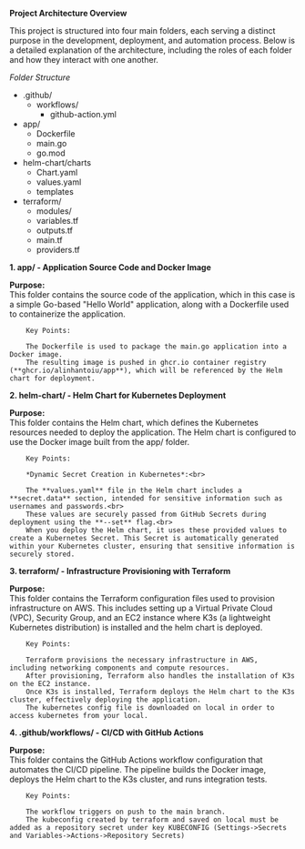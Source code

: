 **Project Architecture Overview**

This project is structured into four main folders, each serving a distinct purpose in the development, deployment, and automation process. Below is a detailed explanation of the architecture, including the roles of each folder and how they interact with one another.

*Folder Structure*
- .github/
  - workflows/
    - github-action.yml
- app/
  - Dockerfile
  - main.go
  - go.mod
- helm-chart/charts
  - Chart.yaml
  - values.yaml
  - templates
- terraform/
  - modules/
  - variables.tf
  - outputs.tf
  - main.tf
  - providers.tf
 

    
**1. app/ - Application Source Code and Docker Image**

**Purpose: <br>**
This folder contains the source code of the application, which in this case is a simple Go-based "Hello World" application, along with a Dockerfile used to containerize the application.

        Key Points:

        The Dockerfile is used to package the main.go application into a Docker image.
        The resulting image is pushed in ghcr.io container registry (**ghcr.io/alinhantoiu/app**), which will be referenced by the Helm chart for deployment.

**2. helm-chart/ - Helm Chart for Kubernetes Deployment**

**Purpose: <br>**
This folder contains the Helm chart, which defines the Kubernetes resources needed to deploy the application. The Helm chart is configured to use the Docker image built from the app/ folder.

        Key Points:

        *Dynamic Secret Creation in Kubernetes*:<br>

        The **values.yaml** file in the Helm chart includes a **secret.data** section, intended for sensitive information such as usernames and passwords.<br>
        These values are securely passed from GitHub Secrets during deployment using the **--set** flag.<br>
        When you deploy the Helm chart, it uses these provided values to create a Kubernetes Secret. This Secret is automatically generated within your Kubernetes cluster, ensuring that sensitive information is securely stored.

**3. terraform/ - Infrastructure Provisioning with Terraform**

**Purpose: <br>**
This folder contains the Terraform configuration files used to provision infrastructure on AWS. This includes setting up a Virtual Private Cloud (VPC), Security Group, and an EC2 instance where K3s (a lightweight Kubernetes distribution) is installed and the helm chart is deployed.

        Key Points:
        
        Terraform provisions the necessary infrastructure in AWS, including networking components and compute resources.
        After provisioning, Terraform also handles the installation of K3s on the EC2 instance.
        Once K3s is installed, Terraform deploys the Helm chart to the K3s cluster, effectively deploying the application.
        The kubernetes config file is downloaded on local in order to access kubernetes from your local.

**4. .github/workflows/ - CI/CD with GitHub Actions**

**Purpose: <br>**
This folder contains the GitHub Actions workflow configuration that automates the CI/CD pipeline. The pipeline builds the Docker image, deploys the Helm chart to the K3s cluster, and runs integration tests.

        Key Points:
        
        The workflow triggers on push to the main branch.
        The kubeconfig created by terraform and saved on local must be added as a repository secret under key KUBECONFIG (Settings->Secrets and Variables->Actions->Repository Secrets)









